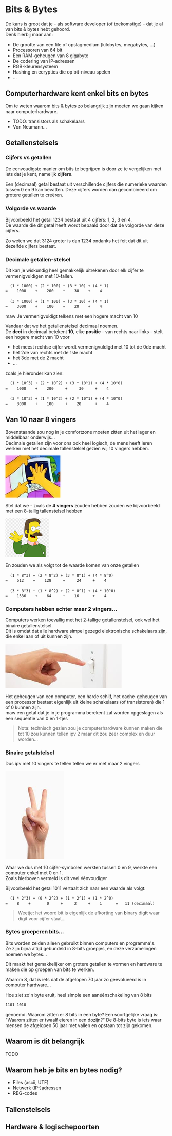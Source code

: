 # Bits & Bytes

De kans is groot dat je - als software developer (of toekomstige) - dat je al van bits & bytes hebt gehoord.  
Denk hierbij maar aan:

* De grootte van een file of opslagmedium (kilobytes, megabytes, ...)
* Processoren van 64 bit
* Een RAM-geheugen van 8 gigabyte
* De codering van IP-adressen
* RGB-kleurensysteem
* Hashing en ecrypties die op bit-niveau spelen
* ...

## Computerhardware kent enkel bits en bytes

Om te weten waarom bits & bytes zo belangrijk zijn moeten we gaan kijken naar computerhardware.  

* TODO: transistors als schakelaars
* Von Neumann...

## Getallenstelsels

### Cijfers vs getallen

De eenvoudigste manier om bits te begrijpen is door ze te vergelijken met iets dat je kent, namelijk **cijfers**.  

Een (decimaal) getal bestaat uit verschillende cijfers die numerieke waarden tussen 0 en 9 kan bevatten.  Deze cijfers worden dan gecombineerd om grotere getallen te creëren.  

### Volgorde vs waarde

Bijvoorbeeld het getal 1234 bestaat uit 4 cijfers: 1, 2, 3 en 4.  
De waarde die dit getal heeft wordt bepaald door dat de volgorde van deze cijfers.  

Zo weten we dat 3124 groter is dan 1234 ondanks het feit dat dit uit dezelfde cijfers bestaat.

### Decimale getallen-stelsel

Dit kan je wiskundig heel gemakkelijk uitrekenen door elk cijfer te vermenigvuldigen
met 10-tallen.

~~~
  (1 * 1000) + (2 * 100) + (3 * 10) + (4 * 1)
=    1000    +    200    +    30    +    4

  (3 * 1000) + (1 * 100) + (3 * 10) + (4 * 1)
=    3000    +    100    +    20    +    4
~~~

maw Je vermenigvuldigt telkens met een hogere macht van 10


Vandaar dat we het getallenstelsel decimaal noemen.  
De **deci** in decimaal betekent **10**, elke **positie** - van rechts naar links - stelt een
hogere macht van 10 voor

* het meest rechtse cijfer wordt vermenigvuldigd met 10 tot de 0de macht
* het 2de van rechts met de 1ste macht
* het 3de met de 2 macht
* ...

zoals je hieronder kan zien:

~~~
  (1 * 10^3) + (2 * 10^2) + (3 * 10^1) + (4 * 10^0)
=    1000    +    200     +     30     +    4

  (3 * 10^3) + (1 * 10^2) + (2 * 10^1) + (4 * 10^0)
=    3000    +    100     +    20      +    4
~~~

## Van 10 naar 8 vingers

Bovenstaande zou nog in je comfortzone moeten zitten uit het lager en middelbaar onderwijs...  
Decimale getallen zijn voor ons ook heel logisch, de mens heeft leren werken met het decimale
tallenstelsel gezien wij 10 vingers hebben.

![](5vingers.jpeg)

Stel dat we - zoals de **4 vingers** zouden hebben zouden we bijvoorbeeld met een 8-tallig tallenstelsel hebben

![](simpsons.png)

En zouden we als volgt tot de waarde komen van onze getallen

~~~
  (1 * 8^3) + (2 * 8^2) + (3 * 8^1) + (4 * 8^0)
=    512    +    128     +     24     +    4

  (3 * 8^3) + (1 * 8^2) + (2 * 8^1) + (4 * 10^0)
=    1536    +    64     +    16      +    4
~~~

### Computers hebben echter maar 2 vingers...

Computers werken toevallig met het 2-tallige getallenstelsel, ook wel het binaire getallenstelsel.  
Dit is omdat dat alle hardware simpel gezegd elektronische schakelaars zijn, die enkel aan of uit kunnen zijn.  

![](schakelaar.jpeg)

Het geheugen van een computer, een harde schijf, het cache-geheugen van een processor bestaat eigenlijk uit kleine schakelaars (of transistoren) die 1 of 0 kunnen zijn.  
maw een getal dat je in je programma berekent zal worden opgeslagen als een sequentie van 0 en 1-tjes

> Nota: technisch gezien zou je computerhardware kunnen maken die tot 10
> zou kunnen tellen ipv 2 maar dit zou zeer complex en duur worden...

### Binaire getalstelsel

Dus ipv met 10 vingers te tellen tellen we er met maar 2 vingers

![](2vingers.jpeg)

Waar we dus met 10 cijfer-symbolen werkten tussen 0 en 9, werkte een computer enkel met 0 en 1.  
Zoals hierboven vermeld is dit veel éénvoudiger

Bijvoorbeeld het getal 1011 vertaalt zich naar een waarde als volgt:

~~~
  (1 * 2^3) + (0 * 2^2) + (1 * 2^1) + (1 * 2^0)
=    8    +       0     +     2     +    1      =   11 (decimaal)
~~~

> Weetje: het woord bit is eigenlijk de afkorting van **b**inary dig**it** 
> waar digit voor cijfer staat...

### Bytes groeperen bits...

Bits worden zelden alleen gebruikt binnen computers en programma's.  
Ze zijn bijna altijd gebundeld in 8-bits groepjes, en deze verzamelingen noemen we bytes...

Dit maakt het gemakkelijker om grotere getallen te vormen en hardware te maken die op
groepen van bits te werken.  

Waarom 8, dat is iets dat de afgelopen 70 jaar zo geevolueerd is in computer hardware...

Hoe ziet zo'n byte eruit, heel simple een aanéénschakeling van 8 bits

~~~
1101 1010
~~~



 genoemd. Waarom zitten er 8 bits in een byte? Een soortgelijke vraag is: "Waarom zitten er twaalf eieren in een dozijn?" De 8-bits byte is iets waar mensen de afgelopen 50 jaar met vallen en opstaan ​​tot zijn gekomen.


## Waarom is dit belangrijk

TODO

## Waarom heb je bits en bytes nodig?

* Files (ascii, UTF)
* Netwerk (IP-)adressen
* RBG-codes

## Tallenstelsels

## Hardware & logischepoorten